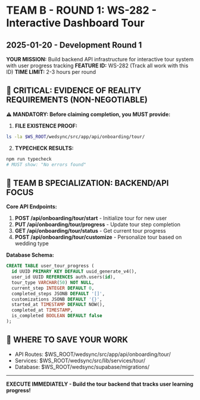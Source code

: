 # TEAM B - ROUND 1: WS-282 - Interactive Dashboard Tour
## 2025-01-20 - Development Round 1

**YOUR MISSION:** Build backend API infrastructure for interactive tour system with user progress tracking
**FEATURE ID:** WS-282 (Track all work with this ID)
**TIME LIMIT:** 2-3 hours per round

## 🚨 CRITICAL: EVIDENCE OF REALITY REQUIREMENTS (NON-NEGOTIABLE)

**⚠️ MANDATORY: Before claiming completion, you MUST provide:**
1. **FILE EXISTENCE PROOF:**
```bash
ls -la $WS_ROOT/wedsync/src/app/api/onboarding/tour/
```

2. **TYPECHECK RESULTS:**
```bash
npm run typecheck
# MUST show: "No errors found"
```

## 🎯 TEAM B SPECIALIZATION: BACKEND/API FOCUS

**Core API Endpoints:**
1. **POST /api/onboarding/tour/start** - Initialize tour for new user
2. **PUT /api/onboarding/tour/progress** - Update tour step completion
3. **GET /api/onboarding/tour/status** - Get current tour progress
4. **POST /api/onboarding/tour/customize** - Personalize tour based on wedding type

**Database Schema:**
```sql
CREATE TABLE user_tour_progress (
  id UUID PRIMARY KEY DEFAULT uuid_generate_v4(),
  user_id UUID REFERENCES auth.users(id),
  tour_type VARCHAR(50) NOT NULL,
  current_step INTEGER DEFAULT 0,
  completed_steps JSONB DEFAULT '[]',
  customizations JSONB DEFAULT '{}',
  started_at TIMESTAMP DEFAULT NOW(),
  completed_at TIMESTAMP,
  is_completed BOOLEAN DEFAULT false
);
```

## 💾 WHERE TO SAVE YOUR WORK
- API Routes: $WS_ROOT/wedsync/src/app/api/onboarding/tour/
- Services: $WS_ROOT/wedsync/src/lib/services/tour/
- Database: $WS_ROOT/wedsync/supabase/migrations/

---

**EXECUTE IMMEDIATELY - Build the tour backend that tracks user learning progress!**